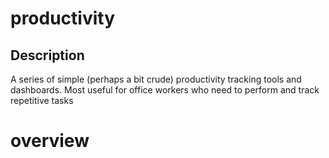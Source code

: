 # productivity
## Description 
A series of simple (perhaps a bit crude) productivity tracking tools and dashboards. Most useful for office workers who need to perform and track repetitive tasks

# overview
